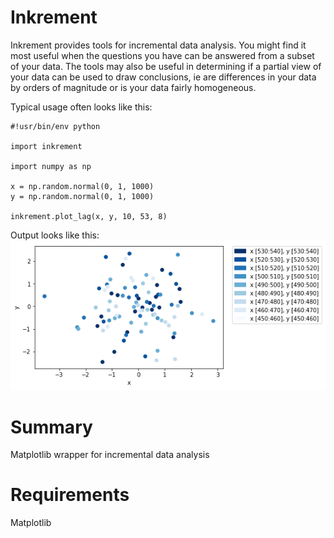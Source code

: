 Inkrement
=========

Inkrement provides tools for incremental data analysis. You might find it most useful when the questions you have can be answered from a subset of your data. The tools may also be useful in determining if a partial view of your data can be used to draw conclusions, ie are differences in your data by orders of magnitude or is your data fairly homogeneous.  

Typical usage often looks like this:

    #!usr/bin/env python
	
	import inkrement
	
	import numpy as np
	
	x = np.random.normal(0, 1, 1000)
	y = np.random.normal(0, 1, 1000)
	
	inkrement.plot_lag(x, y, 10, 53, 8)
	
Output looks like this:  
![Example Plot](https://github.com/Ecboxer/inkrement/blob/master/docs/testplot.png)
	
Summary
=======

Matplotlib wrapper for incremental data analysis

Requirements
============

Matplotlib
